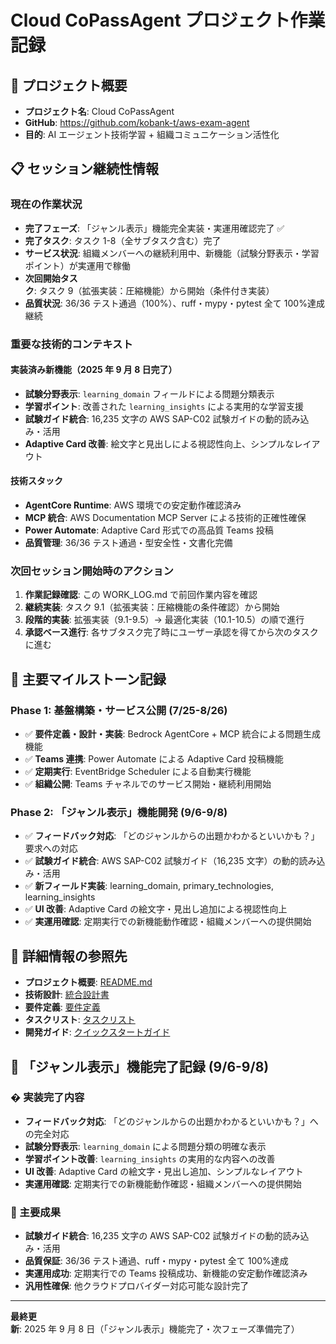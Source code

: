 # Cloud CoPassAgent プロジェクト作業記録

## 🎯 プロジェクト概要

- **プロジェクト名**: Cloud CoPassAgent
- **GitHub**: https://github.com/kobank-t/aws-exam-agent
- **目的**: AI エージェント技術学習 + 組織コミュニケーション活性化

## 📋 セッション継続性情報

### 現在の作業状況

- **完了フェーズ**: 「ジャンル表示」機能完全実装・実運用確認完了 ✅
- **完了タスク**: タスク 1-8（全サブタスク含む）完了
- **サービス状況**: 組織メンバーへの継続利用中、新機能（試験分野表示・学習ポイント）が実運用で稼働
- **次回開始タスク**: タスク 9（拡張実装：圧縮機能）から開始（条件付き実装）
- **品質状況**: 36/36 テスト通過（100%）、ruff・mypy・pytest 全て 100%達成継続

### 重要な技術的コンテキスト

#### 実装済み新機能（2025 年 9 月 8 日完了）

- **試験分野表示**: `learning_domain` フィールドによる問題分類表示
- **学習ポイント**: 改善された `learning_insights` による実用的な学習支援
- **試験ガイド統合**: 16,235 文字の AWS SAP-C02 試験ガイドの動的読み込み・活用
- **Adaptive Card 改善**: 絵文字と見出しによる視認性向上、シンプルなレイアウト

#### 技術スタック

- **AgentCore Runtime**: AWS 環境での安定動作確認済み
- **MCP 統合**: AWS Documentation MCP Server による技術的正確性確保
- **Power Automate**: Adaptive Card 形式での高品質 Teams 投稿
- **品質管理**: 36/36 テスト通過・型安全性・文書化完備

### 次回セッション開始時のアクション

1. **作業記録確認**: この WORK_LOG.md で前回作業内容を確認
2. **継続実装**: タスク 9.1（拡張実装：圧縮機能の条件確認）から開始
3. **段階的実装**: 拡張実装（9.1-9.5）→ 最適化実装（10.1-10.5）の順で進行
4. **承認ベース進行**: 各サブタスク完了時にユーザー承認を得てから次のタスクに進む

## 📅 主要マイルストーン記録

### Phase 1: 基盤構築・サービス公開 (7/25-8/26)

- ✅ **要件定義・設計・実装**: Bedrock AgentCore + MCP 統合による問題生成機能
- ✅ **Teams 連携**: Power Automate による Adaptive Card 投稿機能
- ✅ **定期実行**: EventBridge Scheduler による自動実行機能
- ✅ **組織公開**: Teams チャネルでのサービス開始・継続利用開始

### Phase 2: 「ジャンル表示」機能開発 (9/6-9/8)

- ✅ **フィードバック対応**: 「どのジャンルからの出題かわかるといいかも？」要求への対応
- ✅ **試験ガイド統合**: AWS SAP-C02 試験ガイド（16,235 文字）の動的読み込み・活用
- ✅ **新フィールド実装**: learning_domain, primary_technologies, learning_insights
- ✅ **UI 改善**: Adaptive Card の絵文字・見出し追加による視認性向上
- ✅ **実運用確認**: 定期実行での新機能動作確認・組織メンバーへの提供開始

## 🔗 詳細情報の参照先

- **プロジェクト概要**: [README.md](README.md)
- **技術設計**: [統合設計書](.kiro/specs/aws-exam-agent/design.md)
- **要件定義**: [要件定義](.kiro/specs/aws-exam-agent/requirements.md)
- **タスクリスト**: [タスクリスト](.kiro/specs/aws-exam-agent/tasks.md)
- **開発ガイド**: [クイックスタートガイド](docs/quickstart-guide.md)

## 🎯 「ジャンル表示」機能完了記録 (9/6-9/8)

### � 実装完了内容

- **フィードバック対応**: 「どのジャンルからの出題かわかるといいかも？」への完全対応
- **試験分野表示**: `learning_domain` による問題分類の明確な表示
- **学習ポイント改善**: `learning_insights` の実用的な内容への改善
- **UI 改善**: Adaptive Card の絵文字・見出し追加、シンプルなレイアウト
- **実運用確認**: 定期実行での新機能動作確認・組織メンバーへの提供開始

### 🎯 主要成果

- **試験ガイド統合**: 16,235 文字の AWS SAP-C02 試験ガイドの動的読み込み・活用
- **品質保証**: 36/36 テスト通過、ruff・mypy・pytest 全て 100%達成
- **実運用成功**: 定期実行での Teams 投稿成功、新機能の安定動作確認済み
- **汎用性確保**: 他クラウドプロバイダー対応可能な設計完了

---

**最終更新**: 2025 年 9 月 8 日（「ジャンル表示」機能完了・次フェーズ準備完了）

